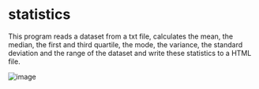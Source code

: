 # statistics
This program reads a dataset from a txt file, calculates the mean, the median, the first and third quartile, the mode, the variance, the standard deviation and the range of the dataset and write these statistics to a HTML file.

![image](https://user-images.githubusercontent.com/67343800/190031856-1c2f77d8-eb1f-4542-a726-27985085bf59.png)
